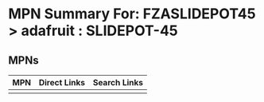 



# MPN Summary For: FZASLIDEPOT45 > adafruit : SLIDEPOT-45

## MPNs
  

|MPN|Direct Links|Search Links|
| :--- | :--- | :--- |
||||

